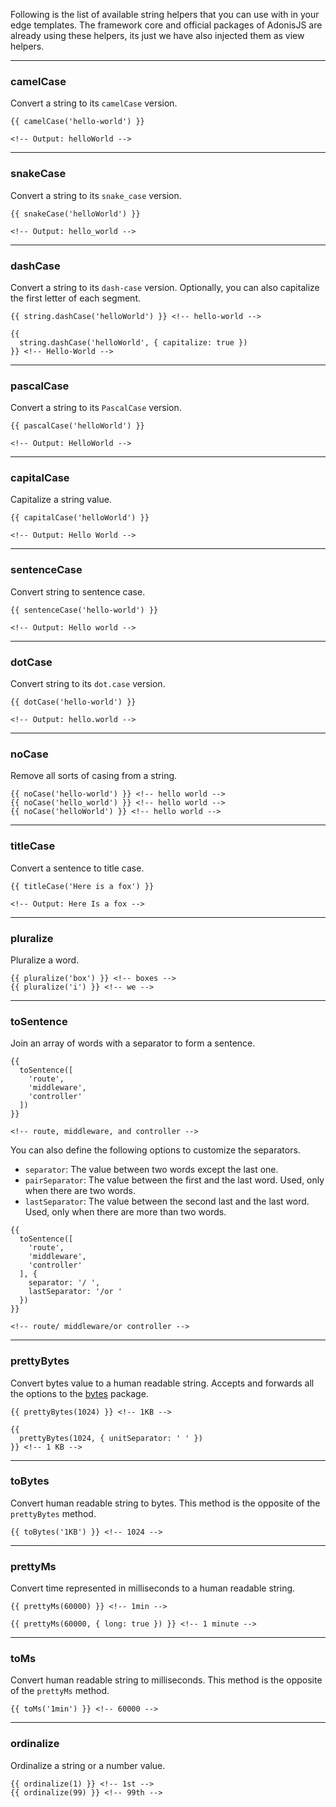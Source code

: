 Following is the list of available string helpers that you can use with in your edge templates. The framework core and official packages of AdonisJS are already using these helpers, its just we have also injected them as view helpers.

---

### camelCase
Convert a string to its `camelCase` version.

```edge
{{ camelCase('hello-world') }}

<!-- Output: helloWorld -->
```

---

### snakeCase
Convert a string to its `snake_case` version.

```edge
{{ snakeCase('helloWorld') }}

<!-- Output: hello_world -->
```

---

### dashCase
Convert a string to its `dash-case` version. Optionally, you can also capitalize the first letter of each segment.

```edge
{{ string.dashCase('helloWorld') }} <!-- hello-world -->

{{
  string.dashCase('helloWorld', { capitalize: true })
}} <!-- Hello-World -->
```

---

### pascalCase
Convert a string to its `PascalCase` version.

```edge
{{ pascalCase('helloWorld') }}

<!-- Output: HelloWorld -->
```

---

### capitalCase
Capitalize a string value.

```edge
{{ capitalCase('helloWorld') }}

<!-- Output: Hello World -->
```

---

### sentenceCase
Convert string to sentence case.

```edge
{{ sentenceCase('hello-world') }}

<!-- Output: Hello world -->
```

---

### dotCase
Convert string to its `dot.case` version.

```edge
{{ dotCase('hello-world') }}

<!-- Output: hello.world -->
```

---

### noCase
Remove all sorts of casing from a string.

```edge
{{ noCase('hello-world') }} <!-- hello world -->
{{ noCase('hello_world') }} <!-- hello world -->
{{ noCase('helloWorld') }} <!-- hello world -->
```

---

### titleCase
Convert a sentence to title case.

```edge
{{ titleCase('Here is a fox') }}

<!-- Output: Here Is a fox -->
```

---

### pluralize
Pluralize a word.

```edge
{{ pluralize('box') }} <!-- boxes -->
{{ pluralize('i') }} <!-- we -->
```

---

### toSentence
Join an array of words with a separator to form a sentence.

```edge
{{ 
  toSentence([
    'route',
    'middleware',
    'controller'
  ])
}}

<!-- route, middleware, and controller -->
```

You can also define the following options to customize the separators.

- `separator`: The value between two words except the last one.
- `pairSeparator`: The value between the first and the last word. Used, only when there are two words.
- `lastSeparator`: The value between the second last and the last word. Used, only when there are more than two words.

```edge
{{
  toSentence([
    'route',
    'middleware',
    'controller'
  ], {
    separator: '/ ',
    lastSeparator: '/or '
  })
}}

<!-- route/ middleware/or controller -->
```

---

### prettyBytes
Convert bytes value to a human readable string. Accepts and forwards all the options to the [bytes](https://www.npmjs.com/package/bytes) package.

```edge
{{ prettyBytes(1024) }} <!-- 1KB -->

{{
  prettyBytes(1024, { unitSeparator: ' ' })
}} <!-- 1 KB -->
```

---

### toBytes
Convert human readable string to bytes. This method is the opposite of the `prettyBytes` method.

```edge
{{ toBytes('1KB') }} <!-- 1024 -->
```

---

### prettyMs
Convert time represented in milliseconds to a human readable string.

```edge
{{ prettyMs(60000) }} <!-- 1min -->

{{ prettyMs(60000, { long: true }) }} <!-- 1 minute -->
```

---

### toMs
Convert human readable string to milliseconds. This method is the opposite of the `prettyMs` method.

```edge
{{ toMs('1min') }} <!-- 60000 -->
```

---

### ordinalize
Ordinalize a string or a number value.

```edge
{{ ordinalize(1) }} <!-- 1st -->
{{ ordinalize(99) }} <!-- 99th -->
```

